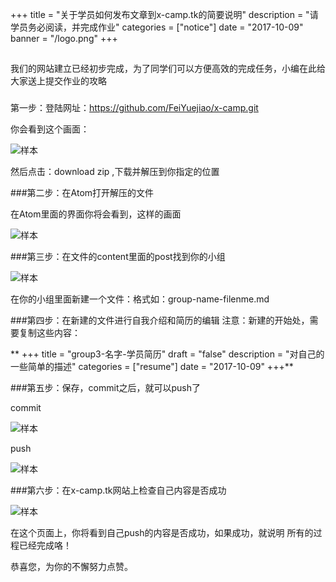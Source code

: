 +++
title = "关于学员如何发布文章到x-camp.tk的简要说明"
description = "请学员务必阅读，并完成作业"
categories = ["notice"]
date = "2017-10-09"
banner = "/logo.png"
+++

##
   我们的网站建立已经初步完成，为了同学们可以方便高效的完成任务，小编在此给大家送上提交作业的攻略

###
   第一步：登陆网址：https://github.com/FeiYuejiao/x-camp.git

   你会看到这个画面：


![样本](/atom_pitcure/捕获1.png)


 然后点击：download zip ,下载并解压到你指定的位置


 ###第二步：在Atom打开解压的文件


   在Atom里面的界面你将会看到，这样的画面



   ![样本](/atom_pitcure/捕获2.png)

 ###第三步：在文件的content里面的post找到你的小组


 ![样本](/atom_pitcure/捕获3.png)


  在你的小组里面新建一个文件：格式如：group-name-filenme.md

  ###第四步：在新建的文件进行自我介绍和简历的编辑
注意：新建的开始处，需要复制这些内容：


** +++
title = "group3-名字-学员简历"
draft = "false"
description = "对自己的一些简单的描述"
categories = ["resume"]
date = "2017-10-09"
+++**


###第五步：保存，commit之后，就可以push了


commit


![样本](/atom_pitcure/捕获4.png)


push


![样本](/atom_pitcure/捕获5.png)


###第六步：在x-camp.tk网站上检查自己内容是否成功


![样本](/atom_pitcure/捕获6.png)


在这个页面上，你将看到自己push的内容是否成功，如果成功，就说明
所有的过程已经完成咯！


  恭喜您，为你的不懈努力点赞。
